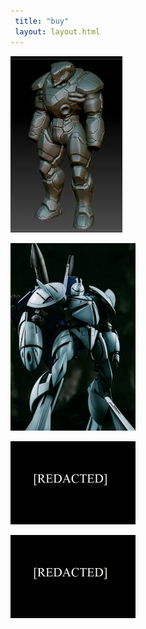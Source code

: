 ```yaml
---
 title: "buy"
 layout: layout.html
---
```


<div class="product_thing">

<a href="/powerarmor/"> <img src="/img/powerarmor.jpg" alt=example>

<a href="/mecha/"> <img class="" src="/img/mecha200.jpg" alt=example>

<a href="/buy/"> <img class="" src="/img/REDACTED20221.png" alt=example>

 <img class="" src="/img/REDACTED20221.png" alt=example> </a>

</div>